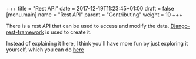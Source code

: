 +++
title = "Rest API"
date = 2017-12-19T11:23:45+01:00
draft = false
[menu.main]
    name = "Rest API"
    parent = "Contributing"
    weight = 10
+++

There is a rest API that can be used to access and modify the data.
[Django-rest-framework](http://www.django-rest-framework.org/) is used to create it.

Instead of explaining it here, I think you'll have more fun by just exploring it yourself,
which you can do [here](https://demo.silverstrike.org/rest/)

